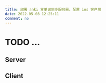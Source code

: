 ```yaml
---
title: 部署 anki 背单词同步服务器，配置 ios 客户端
date: 2022-05-08 12:25:11
comment: no
---
```


# TODO ...

## Server

## Client
